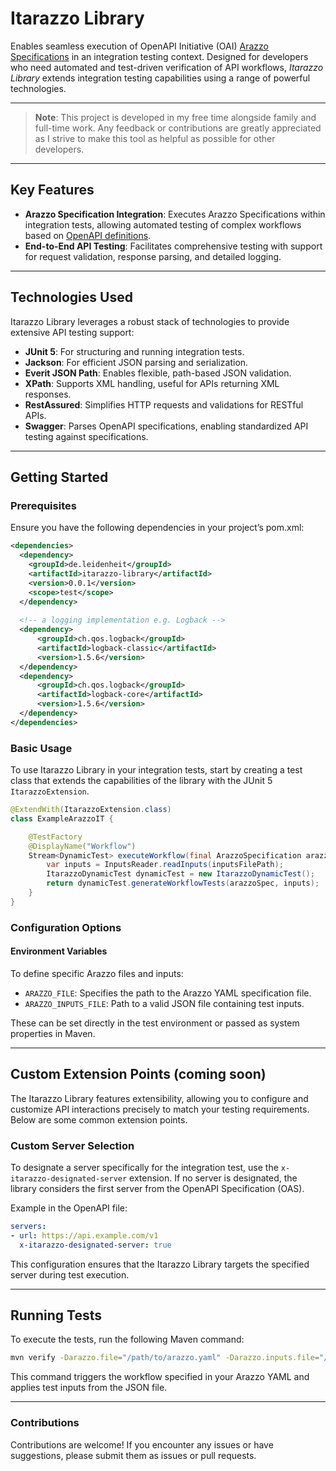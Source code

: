# Itarazzo Library
Enables seamless execution of OpenAPI Initiative (OAI) [Arazzo Specifications](https://spec.openapis.org/arazzo/latest.html) in an integration testing 
context. Designed for developers who need automated and test-driven verification of API workflows, *Itarazzo Library* 
extends integration testing capabilities using a range of powerful technologies.

---
>**Note**: This project is developed in my free time alongside family and full-time work. Any feedback or contributions are greatly appreciated as I strive to make this tool as helpful as possible for other developers.
---

## Key Features
- **Arazzo Specification Integration**: Executes Arazzo Specifications within integration tests, allowing automated testing 
  of complex workflows based on [OpenAPI definitions](https://spec.openapis.org/oas/v3.1.1.html).
- **End-to-End API Testing**: Facilitates comprehensive testing with support for request validation, response parsing, and 
  detailed logging.
---

## Technologies Used
Itarazzo Library leverages a robust stack of technologies to provide extensive API testing support:
- **JUnit 5**: For structuring and running integration tests.
- **Jackson**: For efficient JSON parsing and serialization.
- **Everit JSON Path**: Enables flexible, path-based JSON validation.
- **XPath**: Supports XML handling, useful for APIs returning XML responses.
- **RestAssured**: Simplifies HTTP requests and validations for RESTful APIs.
- **Swagger**: Parses OpenAPI specifications, enabling standardized API testing against specifications.
---

## Getting Started
### Prerequisites
Ensure you have the following dependencies in your project’s pom.xml:

```xml
<dependencies>
  <dependency>
    <groupId>de.leidenheit</groupId>
    <artifactId>itarazzo-library</artifactId>
    <version>0.0.1</version>
    <scope>test</scope>
  </dependency>
  
  <!-- a logging implementation e.g. Logback -->
  <dependency>
      <groupId>ch.qos.logback</groupId>
      <artifactId>logback-classic</artifactId>
      <version>1.5.6</version>
  </dependency>
  <dependency>
      <groupId>ch.qos.logback</groupId>
      <artifactId>logback-core</artifactId>
      <version>1.5.6</version>
  </dependency>
</dependencies>
```

### Basic Usage
To use Itarazzo Library in your integration tests, start by creating a test class that extends the capabilities of the 
library with the JUnit 5 `ItarazzoExtension`.

```java
@ExtendWith(ItarazzoExtension.class)
class ExampleArazzoIT {

    @TestFactory
    @DisplayName("Workflow")
    Stream<DynamicTest> executeWorkflow(final ArazzoSpecification arazzoSpec, final String inputsFilePath) {
        var inputs = InputsReader.readInputs(inputsFilePath);
        ItarazzoDynamicTest dynamicTest = new ItarazzoDynamicTest();
        return dynamicTest.generateWorkflowTests(arazzoSpec, inputs);
    }
}
```

### Configuration Options
#### Environment Variables
To define specific Arazzo files and inputs:

- `ARAZZO_FILE`: Specifies the path to the Arazzo YAML specification file. 
- `ARAZZO_INPUTS_FILE`: Path to a valid JSON file containing test inputs.

These can be set directly in the test environment or passed as system properties in Maven.

---
## Custom Extension Points (coming soon)
The Itarazzo Library features extensibility, allowing you to configure and customize API interactions precisely to 
match your testing requirements. Below are some common extension points.

### Custom Server Selection
To designate a server specifically for the integration test, use the `x-itarazzo-designated-server` extension. 
If no server is designated, the library considers the first server from the OpenAPI Specification (OAS).

Example in the OpenAPI file:
```yaml
servers:
- url: https://api.example.com/v1
  x-itarazzo-designated-server: true
```
This configuration ensures that the Itarazzo Library targets the specified server during test execution.

---
## Running Tests
To execute the tests, run the following Maven command:

```bash
mvn verify -Darazzo.file="/path/to/arazzo.yaml" -Darazzo.inputs.file="/path/to/inputs.json"
```
This command triggers the workflow specified in your Arazzo YAML and applies test inputs from the JSON file.

---
### Contributions
Contributions are welcome! If you encounter any issues or have suggestions, please submit them as issues or pull requests.
